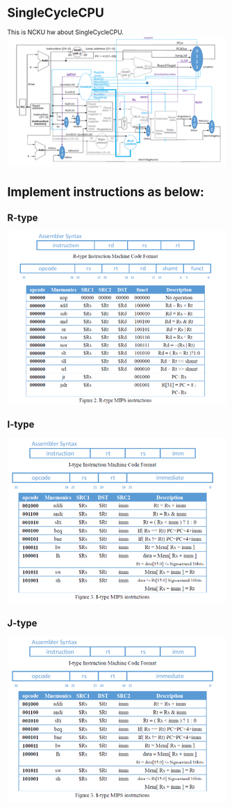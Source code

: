 SingleCycleCPU
===

This is NCKU hw about SingleCycleCPU.
![](https://github.com/dslin1010/CPUhw/blob/master/SingleCycleCPU/SingleCycleCPU.PNG)

# Implement instructions as below:
 
## R-type
![](https://github.com/dslin1010/CPUhw/blob/master/SingleCycleCPU/Rtype.PNG)

## I-type
![](https://github.com/dslin1010/CPUhw/blob/master/SingleCycleCPU/Itype.PNG)

## J-type
![](https://github.com/dslin1010/CPUhw/blob/master/SingleCycleCPU/Itype.PNG)




